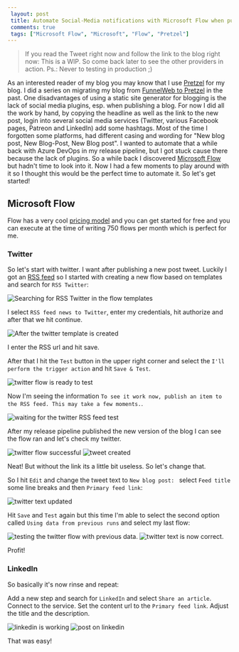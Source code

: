 ```yaml
---
 layout: post 
 title: Automate Social-Media notifications with Microsoft Flow when publishing a new Blog-Post
 comments: true
 tags: ["Microsoft Flow", "Microsoft", "Flow", "Pretzel"]
---
```


> If you read the Tweet right now and follow the link to the blog right now: This is a WIP.
> So come back later to see the other providers in action.
> Ps.: Never to testing in production ;)

As an interested reader of my blog you may know that I use [Pretzel](//github.com/Code52/pretzel) for my blog. I did a series on migrating my blog from [FunnelWeb to Pretzel](/series/migrating-from-funnelweb-to-pretzel/) in the past. One disadvantages of using a static site generator for blogging is the lack of social media plugins, esp. when publishing a blog. For now I did all the work by hand, by copying the headline as well as the link to the new post, login into several social media services (Twitter, various Facebook pages, Patreon and LinkedIn) add some hashtags. Most of the time I forgotten some platforms, had different casing and wording for "New blog post, New Blog-Post, New Blog post". I wanted to automate that a while back with Azure DevOps in my release pipeline, but I got stuck cause there because the lack of plugins. So a while back I discovered [Microsoft Flow](//flow.microsoft.com) but hadn't time to look into it. Now I had a few moments to play around with it so I thought this would be the perfect time to automate it. So let's get started!

## Microsoft Flow

Flow has a very cool [pricing model](//flow.microsoft.com/pricing/) and you can get started for free and you can execute at the time of writing 750 flows per month which is perfect for me.

### Twitter

So let's start with twitter. I want after publishing a new post tweet. Luckily I got an [RSS feed](/rss.xml) so I started with creating a new flow based on templates and search for `RSS Twitter`:

![Searching for RSS Twitter in the flow templates](/img/posts/2019/2019-08-21-flow-twitter-1.png)

I select `RSS feed news to Twitter`, enter my credentials, hit authorize and after that we hit continue.

![After the twitter template is created](/img/posts/2019/2019-08-21-flow-twitter-2.png)

I enter the RSS url and hit save.

After that I hit the `Test` button in the upper right corner and select the `I'll perform the trigger action` and hit `Save & Test`.

![twitter flow is ready to test](/img/posts/2019/2019-08-21-flow-twitter-3.png)

Now I'm seeing the information `To see it work now, publish an item to the RSS feed. This may take a few moments.`.

![waiting for the twitter RSS feed test](/img/posts/2019/2019-08-21-flow-twitter-4.png)

After my release pipeline published the new version of the blog I can see the flow ran and let's check my twitter.

![twitter flow successful](/img/posts/2019/2019-08-21-flow-twitter-5.png)
![tweet created](/img/posts/2019/2019-08-21-flow-twitter-6.png)

Neat! But without the link its a little bit useless. So let's change that.

So I hit `Edit` and change the tweet text to `New blog post: ` select `Feed title` some line breaks and then `Primary feed link`:

![twitter text updated](/img/posts/2019/2019-08-21-flow-twitter-7.png)

Hit `Save` and `Test` again but this time I'm able to select the second option called `Using data from previous runs` and select my last flow:

![testing the twitter flow with previous data](/img/posts/2019/2019-08-21-flow-twitter-8.png).
![twitter text is now correct](/img/posts/2019/2019-08-21-flow-twitter-9.png).

Profit!

### LinkedIn

So basically it's now rinse and repeat:

Add a new step and search for `LinkedIn` and select `Share an article`. Connect to the service. Set the content url to the `Primary feed link`. Adjust the title and the description.

![linkedin is working](/img/posts/2019/2019-08-21-flow-linkedin-1.png)
![post on linkedin](/img/posts/2019/2019-08-21-flow-linkedin-2.png)

That was easy!

